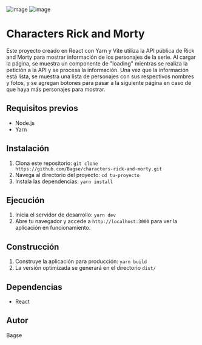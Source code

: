 ![image](https://user-images.githubusercontent.com/102260190/219536210-0f8c8294-5ade-4d23-ba3d-9d3fbe14e160.png)
![image](https://user-images.githubusercontent.com/102260190/219536289-9256d5be-1825-434c-8bb9-e247c4b2e430.png)

# Characters Rick and Morty

Este proyecto creado en React con Yarn y Vite utiliza la API pública de Rick and Morty para mostrar información de los personajes de la serie. Al cargar la página, se muestra un componente de "loading" mientras se realiza la petición a la API y se procesa la información. Una vez que la información está lista, se muestra una lista de personajes con sus respectivos nombres y fotos, y se agregan botones para pasar a la siguiente página en caso de que haya más personajes para mostrar.

## Requisitos previos

- Node.js
- Yarn

## Instalación

1. Clona este repositorio: `git clone https://github.com/Bagse/characters-rick-and-morty.git`
2. Navega al directorio del proyecto: `cd tu-proyecto`
3. Instala las dependencias: `yarn install`

## Ejecución

1. Inicia el servidor de desarrollo: `yarn dev`
2. Abre tu navegador y accede a `http://localhost:3000` para ver la aplicación en funcionamiento.

## Construcción

1. Construye la aplicación para producción: `yarn build`
2. La versión optimizada se generará en el directorio `dist/`

## Dependencias

- React

## Autor

Bagse
